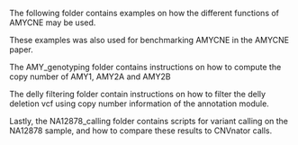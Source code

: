 The following folder contains examples on how the different functions of AMYCNE may be used.

These examples was also used for benchmarking AMYCNE in the AMYCNE paper.

The AMY_genotyping folder contains instructions on how to compute the copy number of AMY1, AMY2A and AMY2B

The delly filtering folder contain instructions on how to filter the delly deletion vcf using copy number information of the annotation module.

Lastly, the NA12878_calling folder contains scripts for variant calling on the NA12878 sample, and how to compare these results to CNVnator calls.
